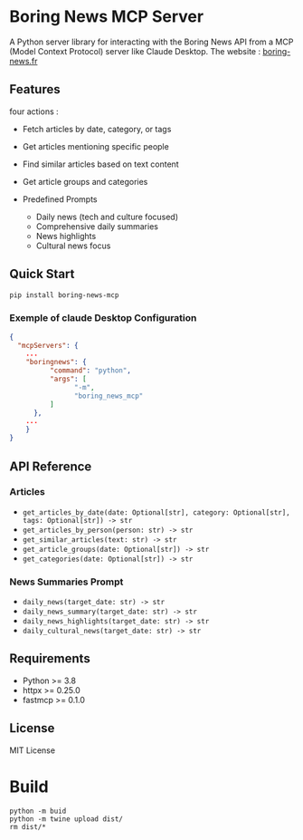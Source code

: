# Boring News MCP Server
A Python server library for interacting with the Boring News API from a MCP (Model Context Protocol) server like Claude Desktop.
The website : [boring-news.fr](https://boring-news.fr)


## Features
four actions : 
- Fetch articles by date, category, or tags
- Get articles mentioning specific people
- Find similar articles based on text content
- Get article groups and categories

- Predefined Prompts
  - Daily news (tech and culture focused)
  - Comprehensive daily summaries
  - News highlights
  - Cultural news focus

## Quick Start
```bash
pip install boring-news-mcp
```

### Exemple of claude Desktop Configuration
```json
{
  "mcpServers": {
    ...      
    "boringnews": {
          "command": "python",
          "args": [
                "-m", 
                "boring_news_mcp"
          ]
      },
    ...
    }
}
```

## API Reference

### Articles

- `get_articles_by_date(date: Optional[str], category: Optional[str], tags: Optional[str]) -> str`
- `get_articles_by_person(person: str) -> str`
- `get_similar_articles(text: str) -> str`
- `get_article_groups(date: Optional[str]) -> str`
- `get_categories(date: Optional[str]) -> str`

### News Summaries Prompt

- `daily_news(target_date: str) -> str`
- `daily_news_summary(target_date: str) -> str`
- `daily_news_highlights(target_date: str) -> str`
- `daily_cultural_news(target_date: str) -> str`

## Requirements

- Python >= 3.8
- httpx >= 0.25.0
- fastmcp >= 0.1.0

## License

MIT License



# Build
```
python -m buid
python -m twine upload dist/
rm dist/*
```